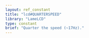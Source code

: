```yaml
---
layout: ref_constant
title: "lcd#QUARTERSPEED"
library: "LameLCD"
type: constant
brief: "Quarter the speed (~17Hz)."
---
```



